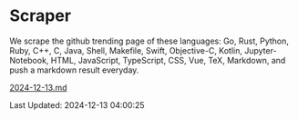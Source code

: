 # Scraper

We scrape the github trending page of these languages: Go, Rust, Python, Ruby, C++, C, Java, Shell, Makefile, Swift, Objective-C, Kotlin, Jupyter-Notebook, HTML, JavaScript, TypeScript, CSS, Vue, TeX, Markdown, and push a markdown result everyday.

[2024-12-13.md](https://github.com/yangwenmai/github-trending-backup/blob/master/2024-12-13.md)

Last Updated: 2024-12-13 04:00:25